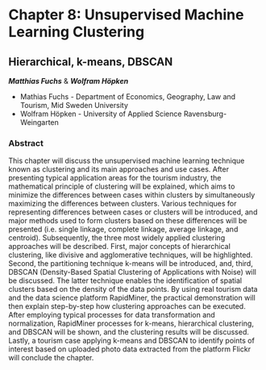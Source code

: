 # Chapter 8: Unsupervised Machine Learning Clustering

## Hierarchical, k-means, DBSCAN

***Matthias Fuchs*** & ***Wolfram Höpken***

* Mathias Fuchs - Department of Economics, Geography, Law and Tourism, Mid Sweden University
* Wolfram Höpken - University of Applied Science Ravensburg-Weingarten

### Abstract

This chapter will discuss the unsupervised machine learning technique known as clustering and its main approaches and use cases. After presenting typical application areas for the tourism industry, the mathematical principle of clustering will be explained, which aims to minimize the differences between cases within clusters by simultaneously maximizing the differences between clusters. Various techniques for representing differences between cases or clusters will be introduced, and major methods used to form clusters based on these differences will be presented (i.e. single linkage, complete linkage, average linkage, and centroid). Subsequently, the three most widely applied clustering approaches will be described. First, major concepts of hierarchical clustering, like divisive and agglomerative techniques, will be highlighted. Second, the partitioning technique k-means will be introduced, and, third, DBSCAN (Density-Based Spatial Clustering of Applications with Noise) will be discussed. The latter technique enables the identification of spatial clusters based on the density of the data points. By using real tourism data and the data science platform RapidMiner, the practical demonstration will then explain step-by-step how clustering approaches can be executed. After employing typical processes for data transformation and normalization, RapidMiner processes for k-means, hierarchical clustering, and DBSCAN will be shown, and the clustering results will be discussed. Lastly, a tourism case applying k-means and DBSCAN to identify points of interest based on uploaded photo data extracted from the platform Flickr will conclude the chapter. 



